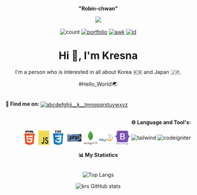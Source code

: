 <div id="header" align="center">
  <p><b>"Robin-chwan"</b></p>
  <img src="https://media2.giphy.com/media/GKnZTd6I0JhzG/giphy.gif?cid=6c09b952d9fb8a52a6c613c27afc9d9e597256dd78278cd6&rid=giphy.gif&ct=s" width="100" />

  ![count](https://komarev.com/ghpvc/?username=kresna-rev&style=for-the-badge&label=views&color=ff69b4) <a href="https://kresna-rev.github.io/" target="_blank"> [![portfolio](https://img.shields.io/badge/MY_PORTFOLIO-000?style=for-the-badge&logo=kongregate&logoColor=grey&color=ff69b4)](https://kresna-rev.github.io/) </a> [![awk](https://img.shields.io/badge/Awikwok%20Banget-000?style=for-the-badge&logo=github&logoColor=fff&color=ff69b4)](https://kresna-rev.github.io/) [![id](https://img.shields.io/badge/Indonesia-000?style=for-the-badge&logo=google-maps&logoColor=ff69b4&color=grey)](https://kresna-rev.github.io/)
    
</div>


<div id="title" align="center">
  <h1>Hi 👋, I'm Kresna</h1>
  <p>I'm a person who is interested in all about Korea 🇰🇷 and Japan 🇯🇵.</p>
  <p>#Hello_World!🌏</p>
</div>
&nbsp;

<div id="social" align="left">
  <b>🔎 Find me on: </b>
  <a href="https://instagram.com/abcdefghij__k__lmnopqrstuvwxyz" target="blank">
    <img align="center" src="https://raw.githubusercontent.com/rahuldkjain/github-profile-readme-generator/master/src/images/icons/Social/instagram.svg" alt="abcdefghij__k__lmnopqrstuvwxyz" height="30" width="40" />
  </a>
</div>
&nbsp;

<div id="language" align="right">
  <p><b>⚙️ Language and Tool's: </b></p>
  
  <div id="img">
    <img align="center" src="https://raw.githubusercontent.com/devicons/devicon/master/icons/html5/html5-original-wordmark.svg" alt="html5" width="40" height="40" />
    <img align="center" src="https://raw.githubusercontent.com/devicons/devicon/master/icons/javascript/javascript-original.svg" alt="javascript" width="30" height="40" />
    <img align="center" src="https://raw.githubusercontent.com/devicons/devicon/master/icons/css3/css3-original-wordmark.svg" alt="css3" width="40" height="40" />
    <img align="center" src="https://raw.githubusercontent.com/devicons/devicon/master/icons/php/php-original.svg" alt="php" width="40" height="40" />
    <img align="center" src="https://raw.githubusercontent.com/devicons/devicon/master/icons/mongodb/mongodb-original-wordmark.svg" alt="mongodb" width="40" height="40"/>
    <img align="center" src="https://raw.githubusercontent.com/devicons/devicon/master/icons/mysql/mysql-original-wordmark.svg" alt="mysql" width="40" height="40" />
    <img align="center" src="https://raw.githubusercontent.com/devicons/devicon/master/icons/bootstrap/bootstrap-plain-wordmark.svg" alt="bootstrap" width="40" height="40" />
    <img align="center" src="https://www.vectorlogo.zone/logos/tailwindcss/tailwindcss-icon.svg" alt="tailwind" width="40" height="40" />
    <img align="center" src="https://cdn.worldvectorlogo.com/logos/codeigniter.svg" alt="codeigniter" width="40" height="40" />
  </div

</div>
&nbsp;

<div align="center"><b>📊 My Statistics</b></div>
&nbsp;
<div id="stats" align="center">
  
  ![Top Langs](https://github-readme-stats.vercel.app/api/top-langs/?username=kresna-rev&layout=compact&theme=radical)

  ![krs GitHub stats](https://github-readme-stats.vercel.app/api?username=kresna-rev&layout=compact&show_icons=true&theme=radical)

</div>
